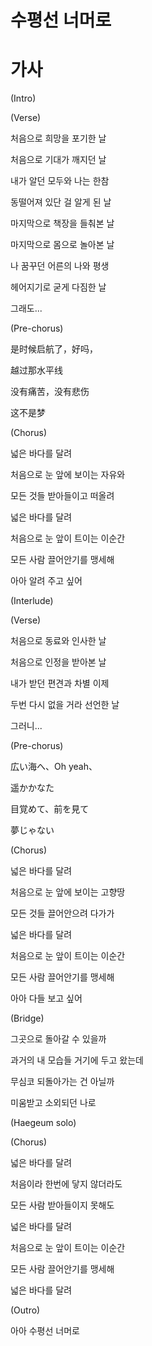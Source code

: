 # 수평선 너머로

# 가사

(Intro)

(Verse)

처음으로 희망을 포기한 날

처음으로 기대가 깨지던 날

내가 알던 모두와 나는 한참

동떨어져 있단 걸 알게 된 날

마지막으로 책장을 들춰본 날

마지막으로 몸으로 놀아본 날

나 꿈꾸던 어른의 나와 평생

헤어지기로 굳게 다짐한 날

그래도...

(Pre-chorus)

是时候启航了，好吗，

越过那水平线

没有痛苦，没有悲伤

这不是梦

(Chorus)

넓은 바다를 달려

처음으로 눈 앞에 보이는 자유와

모든 것들 받아들이고 떠올려

넓은 바다를 달려

처음으로 눈 앞이 트이는 이순간

모든 사람 끌어안기를 맹세해

아아 알려 주고 싶어

(Interlude)

(Verse)

처음으로 동료와 인사한 날

처음으로 인정을 받아본 날

내가 받던 편견과 차별 이제

두번 다시 없을 거라 선언한 날

그러니...

(Pre-chorus)

広い海へ、Oh yeah、

遥かかなた

目覚めて、前を見て

夢じゃない

(Chorus)

넓은 바다를 달려

처음으로 눈 앞에 보이는 고향땅

모든 것들 끌어안으려 다가가

넓은 바다를 달려

처음으로 눈 앞이 트이는 이순간

모든 사람 끌어안기를 맹세해

아아 다들 보고 싶어

(Bridge)

그곳으로 돌아갈 수 있을까

과거의 내 모습들 거기에 두고 왔는데

무심코 되돌아가는 건 아닐까

미움받고 소외되던 나로

(Haegeum solo)

(Chorus)

넓은 바다를 달려

처음이라 한번에 닿지 않더라도

모든 사람 받아들이지 못해도

넓은 바다를 달려

처음으로 눈 앞이 트이는 이순간

모든 사람 끌어안기를 맹세해

넓은 바다를 달려

(Outro)

아아 수평선 너머로